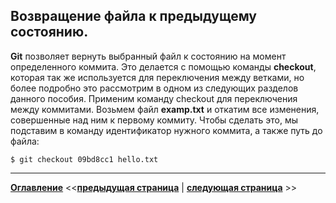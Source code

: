 ## Возвращение файла к предыдущему состоянию.

**Git** позволяет вернуть выбранный файл к состоянию на момент определенного коммита. Это делается с помощью команды **checkout**, которая так же используется для переключения между ветками, но более подробно это рассмотрим в одном из следующих разделов данного пособия. Применим команду checkout для переключения между коммитами.
Возьмем файл **examp.txt** и откатим все изменения, совершенные над ним к первому коммиту. Чтобы сделать это, мы подставим в команду идентификатор нужного коммита, а также путь до файла:

`$ git checkout 09bd8cc1 hello.txt`

---
**[Оглавление](./readme.md)**  <<**[предыдущая страница](./tracking-changes-commits.md)**  |  **[следующая страница](./fixing-commit.md)** >>